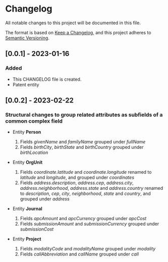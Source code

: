 # Changelog

All notable changes to this project will be documented in this file.

The format is based on [Keep a Changelog](https://keepachangelog.com/en/1.0.0/),
and this project adheres to [Semantic Versioning](https://semver.org/spec/v2.0.0.html).

## [0.0.1] - 2023-01-16

### Added

- This CHANGELOG file is created.
- Patent entity

## [0.0.2] - 2023-02-22

### Structural changes to group related attributes as subfields of a common complex field

- Entity **Person**
    1. Fields _givenName_ and _familyName_ grouped under _fullName_
    2. Fields _birthCity_, _birthState_ and _birthCountry_ grouped under _birthLocation_

- Entity **OrgUnit**
    1. Fields _coordinate.latitude_ and _coordinate.longitude_ renamed to _latitude_ and _longitude_, and grouped under _coordinates_
    2. Fields _address.description_, _address.cep_, _address.city_, _address.neighborhood_, _address.state_ and _address.country_ renamed to _description_, _cep_, _city_, _neighborhood_, _state_ and _country_, and grouped under _address_

- Entity **Journal**
    1. Fields _apcAmount_ and _apcCurrency_ grouped under _apcCost_
    2. Fields _submissionAmount_ and _submissionCurrency_ grouped under _submissionCost_

- Entity **Project**
    1. Fields _modalityCode_ and _modalityName_ grouped under _modality_
    2. Fields _callAbbreviation_ and _callName_ grouped under _call_
